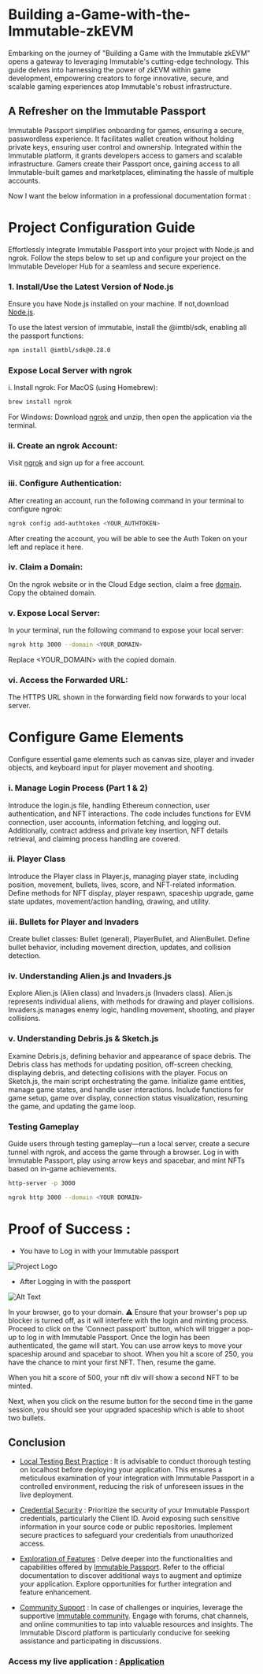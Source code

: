 # Building a-Game-with-the-Immutable-zkEVM

Embarking on the journey of "Building a Game with the Immutable zkEVM" opens a gateway to leveraging Immutable's cutting-edge technology. This guide delves into harnessing the power of zkEVM within game development, empowering creators to forge innovative, secure, and scalable gaming experiences atop Immutable's robust infrastructure.


## A Refresher on the Immutable Passport

Immutable Passport simplifies onboarding for games, ensuring a secure, passwordless experience. It facilitates wallet creation without holding private keys, ensuring user control and ownership. Integrated within the Immutable platform, it grants developers access to gamers and scalable infrastructure. Gamers create their Passport once, gaining access to all Immutable-built games and marketplaces, eliminating the hassle of multiple accounts.

Now I want the below information in a professional documentation format  :

# Project Configuration Guide

Effortlessly integrate Immutable Passport into your project with Node.js and ngrok. Follow the steps below to set up and configure your project on the Immutable Developer Hub for a seamless and secure experience.

### 1. Install/Use the Latest Version of Node.js

Ensure you have Node.js installed on your machine. If not,download [Node.js](https://nodejs.org/en/download).

To use the latest version of immutable, install the @imtbl/sdk, enabling all the passport functions:

```bash
npm install @imtbl/sdk@0.28.0
```

### Expose Local Server with ngrok
 i. Install ngrok:
 For MacOS (using Homebrew):
 
``` bash
brew install ngrok
```

 For Windows:
Download [ngrok](https://dashboard.ngrok.com/get-started/setup/windows) and unzip, then open the application via the terminal.

### ii. Create an ngrok Account:
Visit [ngrok](https://dashboard.ngrok.com/login?state=JmUkV6gkSjCOEUITOlSyiz77u5IPWoRj1gC9yoOFFrLa7EsDyFUO2p7YpKZPmqCqj-qpy3Q04E8lbnAQQg4qPVXM7lR5_iu8iq0s9H4eSNn8QhCEho02NiEl1UKw2x1JBIWIZHh71P25SJALLdY80D-vltCJ_35KdAlerlpS0TR2gg%3D%3D) and sign up for a free account.

### iii. Configure Authentication:
After creating an account, run the following command in your terminal to configure ngrok:
``` bash
ngrok config add-authtoken <YOUR_AUTHTOKEN>
```
After creating the account, you will be able to see the Auth Token on your left and replace it here.

### iv. Claim a Domain:
On the ngrok website or in the Cloud Edge section, claim a free [domain](https://dashboard.ngrok.com/cloud-edge/domains). Copy the obtained domain.

### v. Expose Local Server:

In your terminal, run the following command to expose your local server:

``` bash
ngrok http 3000 --domain <YOUR_DOMAIN>
``` 
Replace <YOUR_DOMAIN> with the copied domain.
### vi. Access the Forwarded URL:
The HTTPS URL shown in the forwarding field now forwards to your local server.

# Configure Game Elements
Configure essential game elements such as canvas size, player and invader objects, and keyboard input for player movement and shooting.

### i. Manage Login Process (Part 1 & 2)
Introduce the login.js file, handling Ethereum connection, user authentication, and NFT interactions. The code includes functions for EVM connection, user accounts, information fetching, and logging out. Additionally, contract address and private key insertion, NFT details retrieval, and claiming process handling are covered.
### ii. Player Class
Introduce the Player class in Player.js, managing player state, including position, movement, bullets, lives, score, and NFT-related information. Define methods for NFT display, player respawn, spaceship upgrade, game state updates, movement/action handling, drawing, and utility.
### iii. Bullets for Player and Invaders
Create bullet classes: Bullet (general), PlayerBullet, and AlienBullet. Define bullet behavior, including movement direction, updates, and collision detection.
### iv. Understanding Alien.js and Invaders.js
Explore Alien.js (Alien class) and Invaders.js (Invaders class). Alien.js represents individual aliens, with methods for drawing and player collisions. Invaders.js manages enemy logic, handling movement, shooting, and player collisions.
### v. Understanding Debris.js & Sketch.js 
Examine Debris.js, defining behavior and appearance of space debris. The Debris class has methods for updating position, off-screen checking, displaying debris, and detecting collisions with the player. Focus on Sketch.js, the main script orchestrating the game. Initialize game entities, manage game states, and handle user interactions. Include functions for game setup, game over display, connection status visualization, resuming the game, and updating the game loop.
      
### Testing Gameplay
Guide users through testing gameplay—run a local server, create a secure tunnel with ngrok, and access the game through a browser. Log in with Immutable Passport, play using arrow keys and spacebar, and mint NFTs based on in-game achievements.

``` bash
http-server -p 3000
```

``` bash
ngrok http 3000 --domain <YOUR DOMAIN>
```
# Proof of Success :

- You have to Log in with your Immutable passport

![Project Logo](https://github.com/sridurgeshv/a-Game-with-the-Immutable-zkEVM/blob/main/images/0.JPG)

- After Logging in with the passport

![Alt Text](https://github.com/sridurgeshv/a-Game-with-the-Immutable-zkEVM/blob/main/images/1.png)


In your browser, go to your domain. ⚠️ Ensure that your browser's pop up blocker is turned off, as it will interfere with the login and minting process. Proceed to click on the 'Connect passport' button, which will trigger a pop-up to log in with Immutable Passport. Once the login has been authenticated, the game will start. You can use arrow keys to move your spaceship around and spacebar to shoot. When you hit a score of 250, you have the chance to mint your first NFT. Then, resume the game.

When you hit a score of 500, your nft div will show a second NFT to be minted. 

Next, when you click on the resume button for the second time in the game session, you should see your upgraded spaceship which is able to shoot two bullets. 

## Conclusion 
- [Local Testing Best Practice](#Local-Testing-Best-Practice) :
   It is advisable to conduct thorough testing on localhost before deploying your application. This ensures a meticulous examination of your integration with Immutable Passport in a controlled environment, reducing the risk of unforeseen issues in the live deployment.

- [Credential Security](#Credential-Security) :
Prioritize the security of your Immutable Passport credentials, particularly the Client ID. Avoid exposing such sensitive information in your source code or public repositories. Implement secure practices to safeguard your credentials from unauthorized access.

- [Exploration of Features](#Exploration-of-Features) : 
Delve deeper into the functionalities and capabilities offered by [Immutable Passport](https://docs.immutable.com/docs/zkevm/overview/). Refer to the official documentation to discover additional ways to augment and optimize your application. Explore opportunities for further integration and feature enhancement.

- [Community Support](#Community-Support) :
In case of challenges or inquiries, leverage the supportive [Immutable community](). Engage with forums, chat channels, and online communities to tap into valuable resources and insights. The Immutable Discord platform is particularly conducive for seeking assistance and participating in discussions.

### Access my live application : [Application]()
